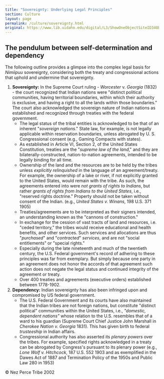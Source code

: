 ```yaml
---
title: "Sovereignty: Underlying Legal Principles"
section: Culture
layout: page
permalink: /culture/sovereignty.html
original: https://www.lib.uidaho.edu/digital/L3/ShowOneObjectSiteID34ObjectID307.html
---
```


## The pendulum between self-determination and dependency

The following outline provides a glimpse into the complex legal basis for _Nimíipuu_ sovereignty, considering both the treaty and congressional actions that uphold and undermine that sovereignty.

1. **Sovereignty:** In the Supreme Court ruling - _Worcester_ v. _Georgia_ (1832) - the court recognized that Indian nations were "distinct political communities, having territorial boundaries, within which their authority is exclusive, and having a right to all the lands within those boundaries." The court also acknowledged the sovereign nature of Indian nations as established and recognized through treaties with the federal government.  
    - The legal status of the tribal entities is acknowledged to be that of an inherent "_sovereign nations_." State law, for example, is not legally applicable within reservation boundaries, unless abrogated by U. S. Congressional consent (e.g., Gaming Compacts with states).
    - As established in Article VI, Section 2, of the United States Constitution, treaties are the "_supreme law of the land_," and they are bilaterally-constructed, nation-to-nation agreements, intended to be legally binding for all time.
    - Ownership of the land and the resources are to be held by the tribes unless _explicitly relinquished_ in the language of an agreement/treaty. For example, the ownership of a lake or river, if not explicitly granted to the United States, would remain with the tribe. As such, the agreements entered into were _not grants of rights to Indians_, but rather _grants of rights from Indians to the United States_, i.e., "reserved rights doctrine." Property should not be taken without consent of the Indian. (e.g., _United States v. Winans_, 198 U.S. 371 1905)
    - Treaties/agreements are to be interpreted as their signers intended, an understanding known as the "cannons of construction."
    - In exchange for the cession of vast tracts of land and resources, i.e. "ceded territory," the tribes would receive educational and health benefits, and other services. Such services and allocations are thus "_purchased_" and "_contracted_" _services_, and are not "social entitlements" or "special rights."
    - Especially during the late nineteenth and much of the twentieth century, the U.S. Federal government's record of adhering to these principles was far from exemplary. But simply because one party in an agreement does not honor the accords of that agreement such action does not negate the legal status and continued integrity of the agreement or treaty.
    - Over 400 treaties and agreements (executive orders) established between 1778-1902.
2. **Dependency:** Indian sovereignty has also been infringed upon and compromised by US federal government.
    - The U.S. Federal Government and its courts have also maintained that the Indian tribes are not foreign nations, but constitute "distinct political" communities within the United States, i.e., _"domestic, dependent nations"_ whose relation to the U.S. resembles that of a ward to his guardian (Supreme Court Chief Justice John Marshall in _Cherokee Nation v. Georgia_ 1831). This has given birth to federal _trusteeship_ in Indian affairs.
    - Congressional authority has also asserted its _plenary powers_ over the tribes. For example, specified rights acknowledged in a treaty can be abrogated by Congress's pursuant to its plenary power (e.g., _Lone Wolf v. Hitchcock_, 187 U.S. 552 1903 and as exemplified in the Dawes Act of 1887 and Termination Policy of the 1950s and Public Law 280 in 1953)

© Nez Perce Tribe 2002
